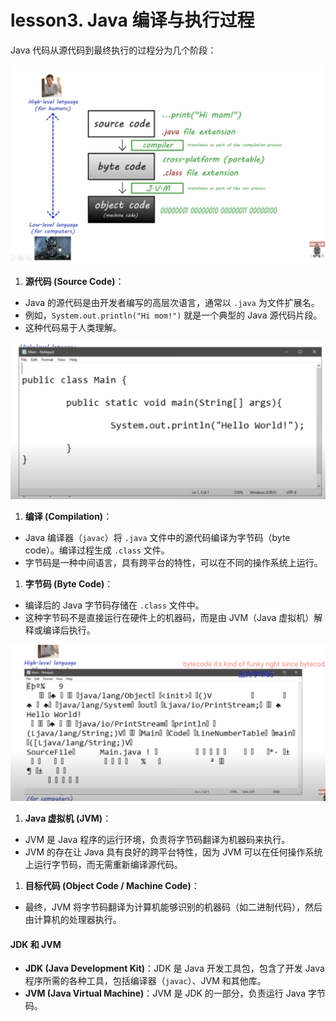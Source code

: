 # lesson3. Java 编译与执行过程

Java 代码从源代码到最终执行的过程分为几个阶段：

![img](../images/1725849713260-3765dbc0-0984-414f-9ce2-dc373cbd6f32.png)

1. **源代码 (Source Code)**：

- Java 的源代码是由开发者编写的高层次语言，通常以 `.java` 为文件扩展名。
- 例如，`System.out.println("Hi mom!")` 就是一个典型的 Java 源代码片段。
- 这种代码易于人类理解。

![img](../images/1725849747746-1acacdc8-e52c-4d81-a1a5-a9f4c818e635.jpeg)

1. **编译 (Compilation)**：

- Java 编译器（`javac`）将 `.java` 文件中的源代码编译为字节码（byte code）。编译过程生成 `.class` 文件。
- 字节码是一种中间语言，具有跨平台的特性，可以在不同的操作系统上运行。

1. **字节码 (Byte Code)**：

- 编译后的 Java 字节码存储在 `.class` 文件中。
- 这种字节码不是直接运行在硬件上的机器码，而是由 JVM（Java 虚拟机）解释或编译后执行。

![img](../images/1725849770727-16c10a7a-c221-4b3b-b30e-c80b0af03791.png)

1. **Java 虚拟机 (JVM)**：

- JVM 是 Java 程序的运行环境，负责将字节码翻译为机器码来执行。
- JVM 的存在让 Java 具有良好的跨平台特性，因为 JVM 可以在任何操作系统上运行字节码，而无需重新编译源代码。

1. **目标代码 (Object Code / Machine Code)**：

- 最终，JVM 将字节码翻译为计算机能够识别的机器码（如二进制代码），然后由计算机的处理器执行。

#### JDK 和 JVM

- **JDK (Java Development Kit)**：JDK 是 Java 开发工具包，包含了开发 Java 程序所需的各种工具，包括编译器（`javac`）、JVM 和其他库。
- **JVM (Java Virtual Machine)**：JVM 是 JDK 的一部分，负责运行 Java 字节码。
